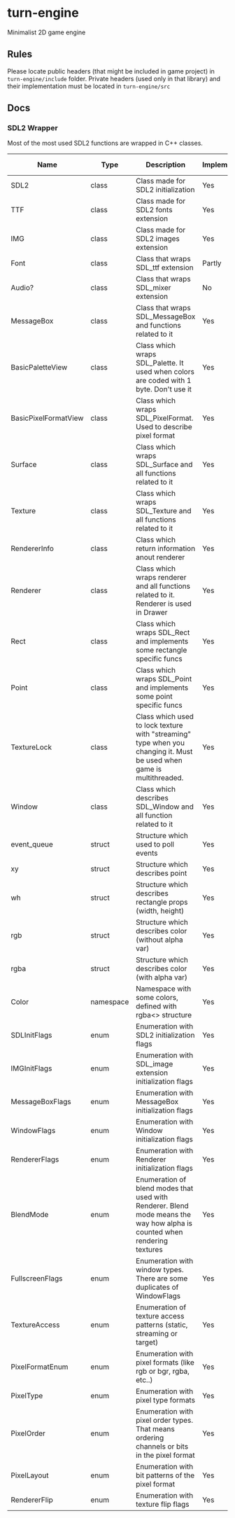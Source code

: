 # turn-engine

Minimalist 2D game engine

## Rules

Please locate public headers (that might be included in game project) in `turn-engine/include` folder.
Private headers (used only in that library) and their implementation must be located in `turn-engine/src`

## Docs

### SDL2 Wrapper

Most of the most used SDL2 functions are wrapped in C++ classes.

| Name                 | Type      | Description                                                                                                               | Implemented? | constexpr implementation |
|----------------------|-----------|---------------------------------------------------------------------------------------------------------------------------|--------------|--------------------------|
| SDL2                 | class     | Class made for SDL2 initialization                                                                                        | Yes          | Yes                      |
| TTF                  | class     | Class made for SDL2 fonts extension                                                                                       | Yes          | Yes                      |
| IMG                  | class     | Class made for SDL2 images extension                                                                                      | Yes          | Yes                      |
| Font                 | class     | Class that wraps SDL_ttf extension                                                                                        | Partly       | No                       |
| Audio?               | class     | Class that wraps SDL_mixer extension                                                                                      | No           | No                       |
| MessageBox           | class     | Class that wraps SDL_MessageBox and functions related to it                                                               | Yes          | Yes                      |
| BasicPaletteView     | class     | Class which wraps SDL_Palette. It used when colors are coded with 1 byte. Don't use it                                    | Yes          | Yes                      |
| BasicPixelFormatView | class     | Class which wraps SDL_PixelFormat. Used to describe pixel format                                                          | Yes          | Yes                      |
| Surface              | class     | Class which wraps SDL_Surface and all functions related to it                                                             | Yes          | Yes                      |
| Texture              | class     | Class which wraps SDL_Texture and all functions related to it                                                             | Yes          | Yes                      |
| RendererInfo         | class     | Class which return information anout renderer                                                                             | Yes          | Yes                      |
| Renderer             | class     | Class which wraps renderer and all functions related to it.  Renderer is used in Drawer                                   | Yes          | Yes                      |
| Rect                 | class     | Class which wraps SDL_Rect and implements some rectangle specific funcs                                                   | Yes          | Yes                      |
| Point                | class     | Class which wraps SDL_Point and implements some point specific funcs                                                      | Yes          | Yes                      |
| TextureLock          | class     | Class which used to lock texture with "streaming" type when you changing it. Must be used when game is multithreaded.     | Yes          | Yes                      |
| Window               | class     | Class which describes SDL_Window and all function related to it                                                           | Yes          | Yes                      |
| event_queue          | struct    | Structure which used to poll events                                                                                       | Yes          | Yes                      |
| xy                   | struct    | Structure which describes point                                                                                           | Yes          | Yes                      |
| wh                   | struct    | Structure which describes rectangle props (width, height)                                                                 | Yes          | Yes                      |
| rgb                  | struct    | Structure which describes color (without alpha var)                                                                       | Yes          | Yes                      |
| rgba                 | struct    | Structure which describes color (with alpha var)                                                                          | Yes          | Yes                      |
| Color                | namespace | Namespace with some colors, defined with rgba<> structure                                                                 | Yes          | Yes                      |
| SDLInitFlags         | enum      | Enumeration with SDL2 initialization flags                                                                                | Yes          | Yes                      |
| IMGInitFlags         | enum      | Enumeration with SDL_image extension initialization flags                                                                 | Yes          | Yes                      |
| MessageBoxFlags      | enum      | Enumeration with MessageBox initialization flags                                                                          | Yes          | Yes                      |
| WindowFlags          | enum      | Enumeration with Window initialization flags                                                                              | Yes          | Yes                      |
| RendererFlags        | enum      | Enumeration with Renderer initialization flags                                                                            | Yes          | Yes                      |
| BlendMode            | enum      | Enumeration of blend modes that used with Renderer. Blend mode means the way how alpha is counted when rendering textures | Yes          | Yes                      |
| FullscreenFlags      | enum      | Enumeration with window types. There are some duplicates of WindowFlags                                                   | Yes          | Yes                      |
| TextureAccess        | enum      | Enumeration of texture access patterns (static, streaming or target)                                                      | Yes          | Yes                      |
| PixelFormatEnum      | enum      | Enumeration with pixel formats (like rgb or bgr, rgba, etc..)                                                             | Yes          | Yes                      |
| PixelType            | enum      | Enumeration with pixel type formats                                                                                       | Yes          | Yes                      |
| PixelOrder           | enum      | Enumeration with pixel order types. That means ordering channels or bits in the pixel format                              | Yes          | Yes                      |
| PixelLayout          | enum      | Enumeration with bit patterns of the pixel format                                                                         | Yes          | Yes                      |
| RendererFlip         | enum      | Enumeration with texture flip flags                                                                                       | Yes          | Yes                      |
